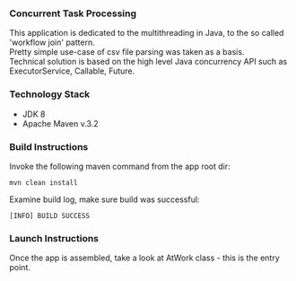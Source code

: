 ### Concurrent Task Processing 
This application is dedicated to the multithreading in Java, to the so called 'workflow join' pattern.  
Pretty simple use-case of csv file parsing was taken as a basis.   
Technical solution is based on the high level Java concurrency API such as ExecutorService, Callable, Future.   

### Technology Stack
* JDK 8
* Apache Maven v.3.2

### Build Instructions
Invoke the following maven command from the app root dir:

`mvn clean install`

Examine build log, make sure build was successful:

`[INFO] BUILD SUCCESS`

### Launch Instructions
Once the app is assembled, take a look at AtWork class - this is the entry point.